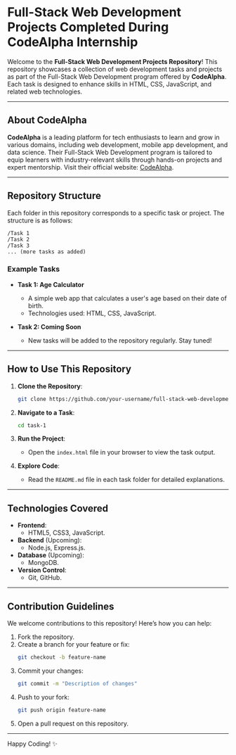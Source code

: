 # Full-Stack Web Development Projects Completed During CodeAlpha Internship

Welcome to the **Full-Stack Web Development Projects Repository**! This repository showcases a collection of web development tasks and projects as part of the Full-Stack Web Development program offered by **CodeAlpha**. Each task is designed to enhance skills in HTML, CSS, JavaScript, and related web technologies.

---

## About CodeAlpha

**CodeAlpha** is a leading platform for tech enthusiasts to learn and grow in various domains, including web development, mobile app development, and data science. Their Full-Stack Web Development program is tailored to equip learners with industry-relevant skills through hands-on projects and expert mentorship. Visit their official website: [CodeAlpha](https://www.codealpha.tech/).

---

## Repository Structure

Each folder in this repository corresponds to a specific task or project. The structure is as follows:

```
/Task 1
/Task 2
/Task 3
... (more tasks as added)
```

### Example Tasks

- **Task 1: Age Calculator**
  - A simple web app that calculates a user's age based on their date of birth.
  - Technologies used: HTML, CSS, JavaScript.

- **Task 2: Coming Soon**
  - New tasks will be added to the repository regularly. Stay tuned!

---

## How to Use This Repository

1. **Clone the Repository**:
    ```bash
    git clone https://github.com/your-username/full-stack-web-development.git
    ```

2. **Navigate to a Task**:
    ```bash
    cd task-1
    ```

3. **Run the Project**:
    - Open the `index.html` file in your browser to view the task output.

4. **Explore Code**:
    - Read the `README.md` file in each task folder for detailed explanations.

---

## Technologies Covered

- **Frontend**:
  - HTML5, CSS3, JavaScript.
- **Backend** (Upcoming):
  - Node.js, Express.js.
- **Database** (Upcoming):
  - MongoDB.
- **Version Control**:
  - Git, GitHub.

---

## Contribution Guidelines

We welcome contributions to this repository! Here’s how you can help:

1. Fork the repository.
2. Create a branch for your feature or fix:
    ```bash
    git checkout -b feature-name
    ```
3. Commit your changes:
    ```bash
    git commit -m "Description of changes"
    ```
4. Push to your fork:
    ```bash
    git push origin feature-name
    ```
5. Open a pull request on this repository.

---

Happy Coding! ✨


